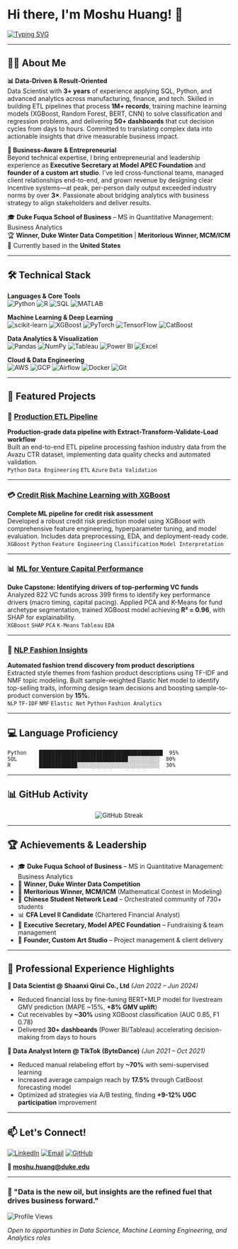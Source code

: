 

  # Hi there, I'm Moshu Huang! 👋
  
 [![Typing SVG](https://readme-typing-svg.demolab.com?font=Fira+Code&weight=500&size=24&pause=1000&color=6B46C1&center=true&vCenter=true&width=900&lines=Data+Scientist+%7C+Entrepreneur+%7C+AI+Enthusiast)](https://git.io/typing-svg)

</div>

---

## 👨‍💻 About Me

**📊 Data-Driven & Result-Oriented**  
Data Scientist with **3+ years** of experience applying SQL, Python, and advanced analytics across manufacturing, finance, and tech. Skilled in building ETL pipelines that process **1M+ records**, training machine learning models (XGBoost, Random Forest, BERT, CNN) to solve classification and regression problems, and delivering **50+ dashboards** that cut decision cycles from days to hours. Committed to translating complex data into actionable insights that drive measurable business impact.

**🔆 Business-Aware & Entrepreneurial**  
Beyond technical expertise, I bring entrepreneurial and leadership experience as **Executive Secretary at Model APEC Foundation** and **founder of a custom art studio**. I've led cross-functional teams, managed client relationships end-to-end, and grown revenue by designing clear incentive systems—at peak, per-person daily output exceeded industry norms by over **3×**. Passionate about bridging analytics with business strategy to align stakeholders and deliver results.

🎓 **Duke Fuqua School of Business** – MS in Quantitative Management: Business Analytics  
🏆 **Winner, Duke Winter Data Competition** | **Meritorious Winner, MCM/ICM**  
📍 Currently based in the **United States**

---

## 🛠️ Technical Stack

**Languages & Core Tools**  
![Python](https://img.shields.io/badge/Python-3776AB?style=flat-square&logo=python&logoColor=white)
![R](https://img.shields.io/badge/R-276DC3?style=flat-square&logo=r&logoColor=white)
![SQL](https://img.shields.io/badge/SQL-4479A1?style=flat-square&logo=postgresql&logoColor=white)
![MATLAB](https://img.shields.io/badge/MATLAB-0076A8?style=flat-square&logo=mathworks&logoColor=white)

**Machine Learning & Deep Learning**  
![scikit-learn](https://img.shields.io/badge/scikit--learn-F7931E?style=flat-square&logo=scikit-learn&logoColor=white)
![XGBoost](https://img.shields.io/badge/XGBoost-EB5424?style=flat-square&logo=xgboost&logoColor=white)
![PyTorch](https://img.shields.io/badge/PyTorch-EE4C2C?style=flat-square&logo=pytorch&logoColor=white)
![TensorFlow](https://img.shields.io/badge/TensorFlow-FF6F00?style=flat-square&logo=tensorflow&logoColor=white)
![CatBoost](https://img.shields.io/badge/CatBoost-FFCC00?style=flat-square&logo=catboost&logoColor=black)

**Data Analytics & Visualization**  
![Pandas](https://img.shields.io/badge/Pandas-150458?style=flat-square&logo=pandas&logoColor=white)
![NumPy](https://img.shields.io/badge/NumPy-013243?style=flat-square&logo=numpy&logoColor=white)
![Tableau](https://img.shields.io/badge/Tableau-E97627?style=flat-square&logo=tableau&logoColor=white)
![Power BI](https://img.shields.io/badge/Power_BI-F2C811?style=flat-square&logo=powerbi&logoColor=black)
![Excel](https://img.shields.io/badge/Excel-217346?style=flat-square&logo=microsoft-excel&logoColor=white)

**Cloud & Data Engineering**  
![AWS](https://img.shields.io/badge/AWS-232F3E?style=flat-square&logo=amazon-aws&logoColor=white)
![GCP](https://img.shields.io/badge/Google_Cloud-4285F4?style=flat-square&logo=google-cloud&logoColor=white)
![Airflow](https://img.shields.io/badge/Airflow-017CEE?style=flat-square&logo=apache-airflow&logoColor=white)
![Docker](https://img.shields.io/badge/Docker-2496ED?style=flat-square&logo=docker&logoColor=white)
![Git](https://img.shields.io/badge/Git-F05032?style=flat-square&logo=git&logoColor=white)

---

## 🚀 Featured Projects

### 🔧 [Production ETL Pipeline](https://github.com/moshu0517/etl-pipeline)
**Production-grade data pipeline with Extract-Transform-Validate-Load workflow**  
Built an end-to-end ETL pipeline processing fashion industry data from the Avazu CTR dataset, implementing data quality checks and automated validation.  
`Python` `Data Engineering` `ETL` `Azure` `Data Validation`

---

### 💳 [Credit Risk Machine Learning with XGBoost](https://github.com/moshu0517/credit_risk_machine_learning_xgboost)
**Complete ML pipeline for credit risk assessment**  
Developed a robust credit risk prediction model using XGBoost with comprehensive feature engineering, hyperparameter tuning, and model evaluation. Includes data preprocessing, EDA, and deployment-ready code.  
`XGBoost` `Python` `Feature Engineering` `Classification` `Model Interpretation`

---

### 📊 [ML for Venture Capital Performance](https://github.com/moshu0517/ml-for-vc-performance)
**Duke Capstone: Identifying drivers of top-performing VC funds**  
Analyzed 822 VC funds across 399 firms to identify key performance drivers (macro timing, capital pacing). Applied PCA and K-Means for fund archetype segmentation, trained XGBoost model achieving **R² = 0.96**, with SHAP for explainability.  
`XGBoost` `SHAP` `PCA` `K-Means` `Tableau` `EDA`

---

### 👗 [NLP Fashion Insights](https://github.com/moshu0517/nlp-fashion-insights)
**Automated fashion trend discovery from product descriptions**  
Extracted style themes from fashion product descriptions using TF-IDF and NMF topic modeling. Built sample-weighted Elastic Net model to identify top-selling traits, informing design team decisions and boosting sample-to-product conversion by **15%**.  
`NLP` `TF-IDF` `NMF` `Elastic Net` `Python` `Fashion Analytics`

---

## 💻 Language Proficiency

```text
Python    ███████████████████████████████████████  95%
SQL       ████████████████████████████░░░░░░░░░░  80%
R         ████████████░░░░░░░░░░░░░░░░░░░░░░░░░░  30%
```

---

## 📊 GitHub Activity

<div align="center">

![GitHub Streak](https://github-readme-streak-stats.herokuapp.com/?user=moshu0517&theme=graywhite&hide_border=true&ring=6B46C1&fire=10B981&currStreakLabel=374151)

</div>

---

## 🏆 Achievements & Leadership

- 🎓 **Duke Fuqua School of Business** – MS in Quantitative Management: Business Analytics
- 🏅 **Winner, Duke Winter Data Competition**
- 🥇 **Meritorious Winner, MCM/ICM** (Mathematical Contest in Modeling)
- 🌟 **Chinese Student Network Lead** – Orchestrated community of 730+ students
- 📊 **CFA Level II Candidate** (Chartered Financial Analyst)
- 👔 **Executive Secretary, Model APEC Foundation** – Fundraising & team management
- 🎨 **Founder, Custom Art Studio** – Project management & client delivery

---

## 💼 Professional Experience Highlights

**🔹 Data Scientist @ Shaanxi Qirui Co., Ltd** *(Jan 2022 – Jun 2024)*
- Reduced financial loss by fine-tuning BERT+MLP model for livestream GMV prediction (MAPE ~15%, **+8% GMV uplift**)
- Cut receivables by **~30%** using XGBoost classification (AUC 0.85, F1 0.78)
- Delivered **30+ dashboards** (Power BI/Tableau) accelerating decision-making from days to hours

**🔹 Data Analyst Intern @ TikTok (ByteDance)** *(Jun 2021 – Oct 2021)*
- Reduced manual relabeling effort by **~70%** with semi-supervised learning
- Increased average campaign reach by **17.5%** through CatBoost forecasting model
- Optimized ad strategies via A/B testing, finding **+9-12% UGC participation** improvement

---

## 📫 Let's Connect!

[![LinkedIn](https://img.shields.io/badge/LinkedIn-0077B5?style=for-the-badge&logo=linkedin&logoColor=white)](https://linkedin.com/in/moshu-huang)
[![Email](https://img.shields.io/badge/Email-D14836?style=for-the-badge&logo=gmail&logoColor=white)](mailto:moshu.huang@duke.edu)
[![GitHub](https://img.shields.io/badge/GitHub-100000?style=for-the-badge&logo=github&logoColor=white)](https://github.com/moshu0517)

**📧 moshu.huang@duke.edu**

---

### 💭 "Data is the new oil, but insights are the refined fuel that drives business forward."

![Profile Views](https://komarev.com/ghpvc/?username=moshu0517&color=blueviolet&style=flat-square&label=Profile+Views)

*Open to opportunities in Data Science, Machine Learning Engineering, and Analytics roles*
